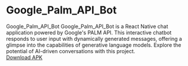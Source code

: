 # Google_Palm_API_Bot

Google_Palm_API_Bot Google_Palm_API_Bot is a React Native chat application powered by Google's PALM API. This interactive chatbot responds to user input with dynamically generated messages, offering a glimpse into the capabilities of generative language models. Explore the potential of AI-driven conversations with this project.  
[Download APK](https://drive.google.com/file/d/1yPJl4I6Cx04SJoIOhnbCiOhYYF75D02c/view?usp=drivesdk)
